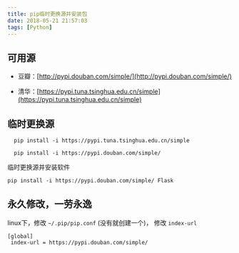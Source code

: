 ```yaml
---
title: pip临时更换源并安装包
date: 2018-05-21 21:57:03
tags: [Python]
---
```


## 可用源

- 豆瓣：[http://pypi.douban.com/simple/](http://pypi.douban.com/simple/)

- 清华：[https://pypi.tuna.tsinghua.edu.cn/simple](https://pypi.tuna.tsinghua.edu.cn/simple)

## 临时更换源

```
  pip install -i https://pypi.tuna.tsinghua.edu.cn/simple

  pip install -i https://pypi.douban.com/simple/

```

临时更换源并安装软件

```
pip install -i https://pypi.douban.com/simple/ Flask

```

## 永久修改，一劳永逸

linux下，修改 `~/.pip/pip.conf` (没有就创建一个)， 修改 `index-url`

```
[global]
 index-url = https://pypi.douban.com/simple/
 ```
